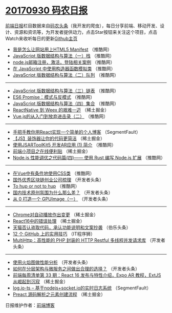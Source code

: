 # [20170930 码农日报](http://hao.caibaojian.com/date/2017/09/30)

[前端日报](http://caibaojian.com/c/news)栏目数据来自[码农头条](http://hao.caibaojian.com/)（我开发的爬虫），每日分享前端、移动开发、设计、资源和资讯等，为开发者提供动力，点击Star按钮来关注这个项目，点击Watch来收听每日的更新[Github主页](https://github.com/kujian/frontendDaily)
* [我是怎么让网站用上HTML5 Manifest](http://hao.caibaojian.com/52854.html) （推酷网）
* [JavaScript 版数据结构与算法（一）栈](http://hao.caibaojian.com/52844.html) （推酷网）
* [node.js邮箱注册，激活，登陆相关案例](http://hao.caibaojian.com/52852.html) （推酷网）
* [在 JavaScript 中使用构造器函数模拟类](http://hao.caibaojian.com/52853.html) （推酷网）
* [JavaScript 版数据结构与算法（二）队列](http://hao.caibaojian.com/52843.html) （推酷网）

***
* [JavaScript 版数据结构与算法（三）链表](http://hao.caibaojian.com/52845.html) （推酷网）
* [ES6 Promise：模式与反模式](http://hao.caibaojian.com/52847.html) （推酷网）
* [JavaScript 版数据结构与算法（四）集合](http://hao.caibaojian.com/52842.html) （推酷网）
* [ReactNative 到 Weex 的艰难一迈](http://hao.caibaojian.com/52880.html) （稀土掘金）
* [Vue.js的从入门到放弃进击录（二）](http://hao.caibaojian.com/52840.html) （推酷网）

***
* [手把手教你用React实现一个简单的个人博客](http://hao.caibaojian.com/52837.html) （SegmentFault）
* [【JS】装饰器让你的代码更简洁](http://hao.caibaojian.com/52874.html) （稀土掘金）
* [使用JSARToolKit5 开发AR应用 (1) 简介](http://hao.caibaojian.com/52850.html) （推酷网）
* [前端小项目之在线便利贴](http://hao.caibaojian.com/52875.html) （稀土掘金）
* [Node.js 性能调优之代码篇(四)—— 使用 Rust 编写 Node.js 扩展](http://hao.caibaojian.com/52851.html) （推酷网）

***
* [在Vue中有条件地使用CSS类](http://hao.caibaojian.com/52841.html) （推酷网）
* [国外优秀区块链创业公司梳理](http://hao.caibaojian.com/52902.html) （开发者头条）
* [To hup or not to hup](http://hao.caibaojian.com/52856.html) （推酷网）
* [国内技术原创氛围为什么那么差？](http://hao.caibaojian.com/52905.html) （开发者头条）
* [从 0 打造一个 GPUImage（一）](http://hao.caibaojian.com/52907.html) （开发者头条）

***
* [Chrome对自动播放作出变更](http://hao.caibaojian.com/52882.html) （稀土掘金）
* [React16中的错误处理](http://hao.caibaojian.com/52873.html) （稀土掘金）
* [天猫否认盗取代码，承认功能说明和文案抄袭](http://hao.caibaojian.com/52937.html) （伯乐头条）
* [12 个 GitHub 上的实用技巧](http://hao.caibaojian.com/52938.html) （IT程序狮）
* [MultiHttp：高性能的 PHP 封装的 HTTP Restful 多线程并发请求库](http://hao.caibaojian.com/52898.html) （开发者头条）

***
* [使用火焰图做性能分析](http://hao.caibaojian.com/52922.html) （开发者头条）
* [如何在分层架构与微服务之间做出合理的选择？](http://hao.caibaojian.com/52900.html) （开发者头条）
* [前端每周清单第 33 期：React 16 发布与特性介绍，Expo AR 教程，ExtJS 从崛起到沉寂](http://hao.caibaojian.com/52877.html) （稀土掘金）
* [log.io-ts &#8211; 基于nodejs+socket.io的实时日志系统](http://hao.caibaojian.com/52833.html) （SegmentFault）
* [Preact 源码解析之元素创建流程](http://hao.caibaojian.com/52879.html) （稀土掘金）

日报维护作者：[前端博客](http://caibaojian.com/) 